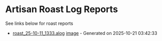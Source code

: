 
# Artisan Roast Log Reports

See links below for roast reports

- [roast_25-10-11_1333.alog](roast_25-10-11_1333.alog.md) [image](logs/img/roast_25-10-11_1333.alog.png) - Generated on 2025-10-21 03:42:33
